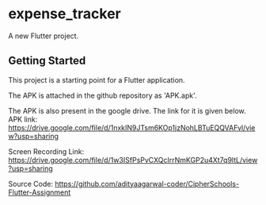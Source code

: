 # expense_tracker

A new Flutter project.

## Getting Started

This project is a starting point for a Flutter application.


The APK is attached in the github repository as 'APK.apk'.

The APK is also present in the google drive. The link for it is given below.
APK link: https://drive.google.com/file/d/1nxkIN9JTsm6KOp1jzNohLBTuEQQVAFvl/view?usp=sharing

Screen Recording Link: https://drive.google.com/file/d/1w3ISfPsPvCXQcIrrNmKGP2u4Xt7q9ltL/view?usp=sharing

Source Code: https://github.com/adityaagarwal-coder/CipherSchools-Flutter-Assignment
